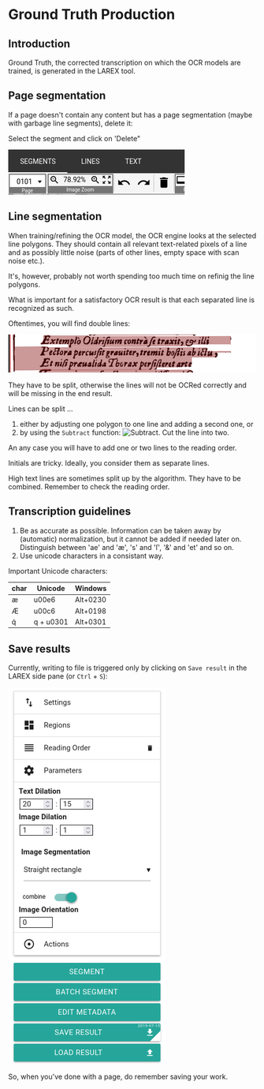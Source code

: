 # Ground Truth Production

## Introduction

Ground Truth, the corrected transcription on which the OCR models are trained, is generated in the LAREX tool.

## Page segmentation

If a page doesn't contain any content but has a page segmentation (maybe with garbage line segments), delete it:

Select the segment and click on 'Delete"

![Delete segment](./img/LAREX_seg_del.png)

## Line segmentation

When training/refining the OCR model, the OCR engine looks at the selected line polygons.
They should contain all relevant text-related pixels of a line and as possibly little noise (parts of other lines, empty space with scan noise etc.).

It's, however, probably not worth spending too much time on refinig the line polygons.

What is important for a satisfactory OCR result is that each separated line is recognized as such.

Oftentimes, you will find double lines:

![a double line](./img/LAREX_double_line.png)

They have to be split, otherwise the lines will not be OCRed correctly and will be missing in the end result.

Lines can be split ...

1. either by adjusting one polygon to one line and adding a second one, or
2. by using the `Subtract` function: ![Subtract](.img/LAREX_subtract.png). Cut the line into two.

An any case you will have to add one or two lines to the reading order.

Initials are tricky. Ideally, you consider them as separate lines.

High text lines are sometimes split up by the algorithm. They have to be combined. Remember to check the reading order.

## Transcription guidelines

1. Be as accurate as possible. Information can be taken away by (automatic) normalization, but it cannot be added if needed later on. Distinguish between 'ae' and 'æ', 's' and 'ſ', '&' and 'et' and so on.
2. Use unicode characters in a consistant way.

Important Unicode characters:

| char | Unicode | Windows |
| --- | --- | --- |
| æ | u00e6 | Alt+0230 |
| Æ | u00c6 | Alt+0198 |
| q́ | q + u0301 | Alt+0301 |


## Save results

Currently, writing to file is triggered only by clicking on `Save result` in the LAREX side pane (or `Ctrl` + `S`):

![LAREX side pane](./img/LAREX_side_pane.png)

So, when you've done with a page, do remember saving your work.